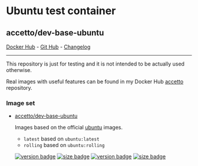 # Ubuntu test container

## accetto/dev-base-ubuntu

[Docker Hub][this-docker] - [Git Hub][this-github] - [Changelog][this-changelog]

***

This repository is just for testing and it is not intended to be actually used otherwise.

Real images with useful features can be found in my Docker Hub [accetto][accetto-docker] repository.

### Image set

- [accetto/dev-base-ubuntu][this-docker]

  Images based on the official [ubuntu][docker-ubuntu] images.

  - `latest` based on `ubuntu:latest`
  - `rolling` based on `ubuntu:rolling`

  [![version badge](https://images.microbadger.com/badges/version/accetto/dev-base-ubuntu.svg)](https://microbadger.com/images/accetto/dev-base-ubuntu "Get your own version badge on microbadger.com") [![size badge](https://images.microbadger.com/badges/image/accetto/dev-base-ubuntu.svg)](https://microbadger.com/images/accetto/dev-base-ubuntu "Get your own image badge on microbadger.com") [![version badge](https://images.microbadger.com/badges/version/accetto/dev-base-ubuntu:rolling.svg)](https://microbadger.com/images/accetto/dev-base-ubuntu:rolling "Get your own version badge on microbadger.com") [![size badge](https://images.microbadger.com/badges/image/accetto/dev-base-ubuntu:rolling.svg)](https://microbadger.com/images/accetto/dev-base-ubuntu:rolling "Get your own image badge on microbadger.com")

[this-docker]: https://hub.docker.com/r/accetto/dev-base-ubuntu
[this-github]: https://github.com/accetto/dev-base
[this-changelog]: https://github.com/accetto/dev-base/blob/master/CHANGELOG.md

[accetto-docker]: https://hub.docker.com/u/accetto/
[docker-ubuntu]: https://hub.docker.com/_/ubuntu/
